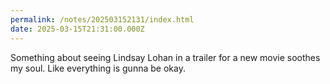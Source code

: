 ```yaml
---
permalink: /notes/202503152131/index.html
date: 2025-03-15T21:31:00.000Z
---
```


Something about seeing Lindsay Lohan in a trailer for a new movie soothes my soul. Like everything is gunna be okay.